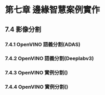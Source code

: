 #  第七章 邊緣智慧案例實作

## 7.4 影像分割

### 7.4.1 OpenVINO 語義分割(ADAS)
### 7.4.2 OpenVINO 語義分割(Deeplabv3)
### 7.4.3 OpenVINO 實例分割()
### 7.4.4 OpenVINO 實例分割()